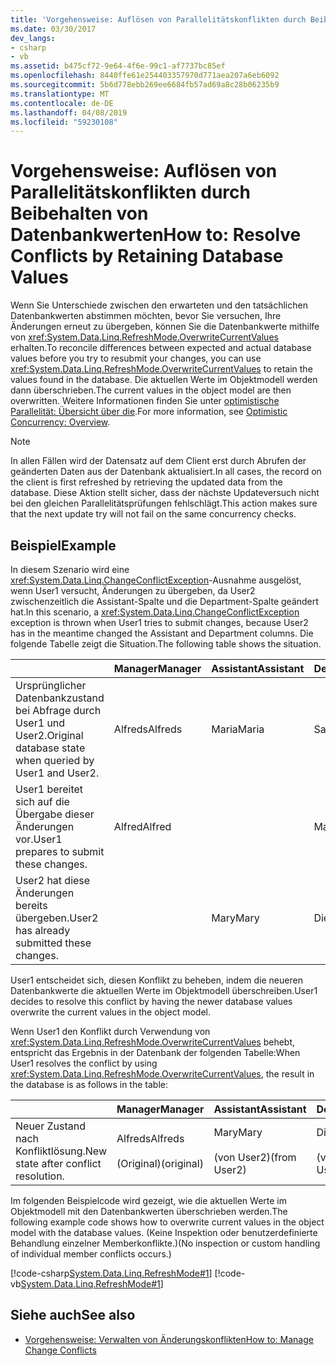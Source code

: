 ```yaml
---
title: 'Vorgehensweise: Auflösen von Parallelitätskonflikten durch Beibehalten von Datenbankwerten'
ms.date: 03/30/2017
dev_langs:
- csharp
- vb
ms.assetid: b475cf72-9e64-4f6e-99c1-af7737bc85ef
ms.openlocfilehash: 8440ffe61e254403357970d771aea207a6eb6092
ms.sourcegitcommit: 5b6d778ebb269ee6684fb57ad69a8c28b06235b9
ms.translationtype: MT
ms.contentlocale: de-DE
ms.lasthandoff: 04/08/2019
ms.locfileid: "59230108"
---
```

# <a name="how-to-resolve-conflicts-by-retaining-database-values"></a><span data-ttu-id="529c9-102">Vorgehensweise: Auflösen von Parallelitätskonflikten durch Beibehalten von Datenbankwerten</span><span class="sxs-lookup"><span data-stu-id="529c9-102">How to: Resolve Conflicts by Retaining Database Values</span></span>
<span data-ttu-id="529c9-103">Wenn Sie Unterschiede zwischen den erwarteten und den tatsächlichen Datenbankwerten abstimmen möchten, bevor Sie versuchen, Ihre Änderungen erneut zu übergeben, können Sie die Datenbankwerte mithilfe von <xref:System.Data.Linq.RefreshMode.OverwriteCurrentValues> erhalten.</span><span class="sxs-lookup"><span data-stu-id="529c9-103">To reconcile differences between expected and actual database values before you try to resubmit your changes, you can use <xref:System.Data.Linq.RefreshMode.OverwriteCurrentValues> to retain the values found in the database.</span></span> <span data-ttu-id="529c9-104">Die aktuellen Werte im Objektmodell werden dann überschrieben.</span><span class="sxs-lookup"><span data-stu-id="529c9-104">The current values in the object model are then overwritten.</span></span> <span data-ttu-id="529c9-105">Weitere Informationen finden Sie unter [optimistische Parallelität: Übersicht über die](../../../../../../docs/framework/data/adonet/sql/linq/optimistic-concurrency-overview.md).</span><span class="sxs-lookup"><span data-stu-id="529c9-105">For more information, see [Optimistic Concurrency: Overview](../../../../../../docs/framework/data/adonet/sql/linq/optimistic-concurrency-overview.md).</span></span>  
  
> [!NOTE]
>  <span data-ttu-id="529c9-106">In allen Fällen wird der Datensatz auf dem Client erst durch Abrufen der geänderten Daten aus der Datenbank aktualisiert.</span><span class="sxs-lookup"><span data-stu-id="529c9-106">In all cases, the record on the client is first refreshed by retrieving the updated data from the database.</span></span> <span data-ttu-id="529c9-107">Diese Aktion stellt sicher, dass der nächste Updateversuch nicht bei den gleichen Parallelitätsprüfungen fehlschlägt.</span><span class="sxs-lookup"><span data-stu-id="529c9-107">This action makes sure that the next update try will not fail on the same concurrency checks.</span></span>  
  
## <a name="example"></a><span data-ttu-id="529c9-108">Beispiel</span><span class="sxs-lookup"><span data-stu-id="529c9-108">Example</span></span>  
 <span data-ttu-id="529c9-109">In diesem Szenario wird eine <xref:System.Data.Linq.ChangeConflictException>-Ausnahme ausgelöst, wenn User1 versucht, Änderungen zu übergeben, da User2 zwischenzeitlich die Assistant-Spalte und die Department-Spalte geändert hat.</span><span class="sxs-lookup"><span data-stu-id="529c9-109">In this scenario, a <xref:System.Data.Linq.ChangeConflictException> exception is thrown when User1 tries to submit changes, because User2 has in the meantime changed the Assistant and Department columns.</span></span> <span data-ttu-id="529c9-110">Die folgende Tabelle zeigt die Situation.</span><span class="sxs-lookup"><span data-stu-id="529c9-110">The following table shows the situation.</span></span>  
  
||<span data-ttu-id="529c9-111">Manager</span><span class="sxs-lookup"><span data-stu-id="529c9-111">Manager</span></span>|<span data-ttu-id="529c9-112">Assistant</span><span class="sxs-lookup"><span data-stu-id="529c9-112">Assistant</span></span>|<span data-ttu-id="529c9-113">Department</span><span class="sxs-lookup"><span data-stu-id="529c9-113">Department</span></span>|  
|------|-------------|---------------|----------------|  
|<span data-ttu-id="529c9-114">Ursprünglicher Datenbankzustand bei Abfrage durch User1 und User2.</span><span class="sxs-lookup"><span data-stu-id="529c9-114">Original database state when queried by User1 and User2.</span></span>|<span data-ttu-id="529c9-115">Alfreds</span><span class="sxs-lookup"><span data-stu-id="529c9-115">Alfreds</span></span>|<span data-ttu-id="529c9-116">Maria</span><span class="sxs-lookup"><span data-stu-id="529c9-116">Maria</span></span>|<span data-ttu-id="529c9-117">Sales</span><span class="sxs-lookup"><span data-stu-id="529c9-117">Sales</span></span>|  
|<span data-ttu-id="529c9-118">User1 bereitet sich auf die Übergabe dieser Änderungen vor.</span><span class="sxs-lookup"><span data-stu-id="529c9-118">User1 prepares to submit these changes.</span></span>|<span data-ttu-id="529c9-119">Alfred</span><span class="sxs-lookup"><span data-stu-id="529c9-119">Alfred</span></span>||<span data-ttu-id="529c9-120">Marketing</span><span class="sxs-lookup"><span data-stu-id="529c9-120">Marketing</span></span>|  
|<span data-ttu-id="529c9-121">User2 hat diese Änderungen bereits übergeben.</span><span class="sxs-lookup"><span data-stu-id="529c9-121">User2 has already submitted these changes.</span></span>||<span data-ttu-id="529c9-122">Mary</span><span class="sxs-lookup"><span data-stu-id="529c9-122">Mary</span></span>|<span data-ttu-id="529c9-123">Dienst</span><span class="sxs-lookup"><span data-stu-id="529c9-123">Service</span></span>|  
  
 <span data-ttu-id="529c9-124">User1 entscheidet sich, diesen Konflikt zu beheben, indem die neueren Datenbankwerte die aktuellen Werte im Objektmodell überschreiben.</span><span class="sxs-lookup"><span data-stu-id="529c9-124">User1 decides to resolve this conflict by having the newer database values overwrite the current values in the object model.</span></span>  
  
 <span data-ttu-id="529c9-125">Wenn User1 den Konflikt durch Verwendung von <xref:System.Data.Linq.RefreshMode.OverwriteCurrentValues> behebt, entspricht das Ergebnis in der Datenbank der folgenden Tabelle:</span><span class="sxs-lookup"><span data-stu-id="529c9-125">When User1 resolves the conflict by using <xref:System.Data.Linq.RefreshMode.OverwriteCurrentValues>, the result in the database is as follows in the table:</span></span>  
  
||<span data-ttu-id="529c9-126">Manager</span><span class="sxs-lookup"><span data-stu-id="529c9-126">Manager</span></span>|<span data-ttu-id="529c9-127">Assistant</span><span class="sxs-lookup"><span data-stu-id="529c9-127">Assistant</span></span>|<span data-ttu-id="529c9-128">Department</span><span class="sxs-lookup"><span data-stu-id="529c9-128">Department</span></span>|  
|------|-------------|---------------|----------------|  
|<span data-ttu-id="529c9-129">Neuer Zustand nach Konfliktlösung.</span><span class="sxs-lookup"><span data-stu-id="529c9-129">New state after conflict resolution.</span></span>|<span data-ttu-id="529c9-130">Alfreds</span><span class="sxs-lookup"><span data-stu-id="529c9-130">Alfreds</span></span><br /><br /> <span data-ttu-id="529c9-131">(Original)</span><span class="sxs-lookup"><span data-stu-id="529c9-131">(original)</span></span>|<span data-ttu-id="529c9-132">Mary</span><span class="sxs-lookup"><span data-stu-id="529c9-132">Mary</span></span><br /><br /> <span data-ttu-id="529c9-133">(von User2)</span><span class="sxs-lookup"><span data-stu-id="529c9-133">(from User2)</span></span>|<span data-ttu-id="529c9-134">Dienst</span><span class="sxs-lookup"><span data-stu-id="529c9-134">Service</span></span><br /><br /> <span data-ttu-id="529c9-135">(von User2)</span><span class="sxs-lookup"><span data-stu-id="529c9-135">(from User2)</span></span>|  
  
 <span data-ttu-id="529c9-136">Im folgenden Beispielcode wird gezeigt, wie die aktuellen Werte im Objektmodell mit den Datenbankwerten überschrieben werden.</span><span class="sxs-lookup"><span data-stu-id="529c9-136">The following example code shows how to overwrite current values in the object model with the database values.</span></span> <span data-ttu-id="529c9-137">(Keine Inspektion oder benutzerdefinierte Behandlung einzelner Memberkonflikte.)</span><span class="sxs-lookup"><span data-stu-id="529c9-137">(No inspection or custom handling of individual member conflicts occurs.)</span></span>  
  
 [!code-csharp[System.Data.Linq.RefreshMode#1](../../../../../../samples/snippets/csharp/VS_Snippets_Data/system.data.linq.refreshmode/cs/program.cs#1)]
 [!code-vb[System.Data.Linq.RefreshMode#1](../../../../../../samples/snippets/visualbasic/VS_Snippets_Data/system.data.linq.refreshmode/vb/module1.vb#1)]  
  
## <a name="see-also"></a><span data-ttu-id="529c9-138">Siehe auch</span><span class="sxs-lookup"><span data-stu-id="529c9-138">See also</span></span>

- [<span data-ttu-id="529c9-139">Vorgehensweise: Verwalten von Änderungskonflikten</span><span class="sxs-lookup"><span data-stu-id="529c9-139">How to: Manage Change Conflicts</span></span>](../../../../../../docs/framework/data/adonet/sql/linq/how-to-manage-change-conflicts.md)
